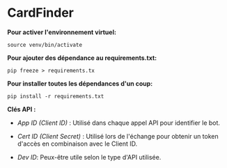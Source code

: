 <h1>CardFinder</h1>

**Pour activer l'environnement virtuel:**

```source venv/bin/activate```

**Pour ajouter des dépendance au requirements.txt:**

```pip freeze > requirements.tx```

**Pour installer toutes les dépendances d'un coup:**

```pip install -r requirements.txt```

**Clés API :**

 - _App ID (Client ID)_ : Utilisé dans chaque appel API pour identifier le bot.

- _Cert ID (Client Secret)_ : Utilisé lors de l'échange pour obtenir un token d'accès en combinaison avec le Client ID. 

- _Dev ID_: Peux-être utile selon le type d'API utilisée. 

